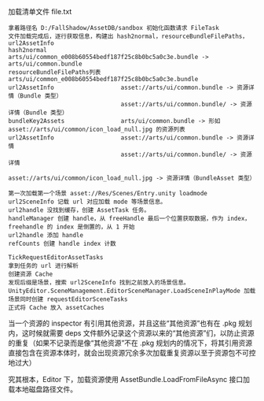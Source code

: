 加载清单文件 file.txt

    拿着路径名 D:/FallShadow/AssetDB/sandbox 初始化函数请求 FileTask
    文件加载完成后，逐行获取信息，构建出 hash2normal，resourceBundleFilePaths，url2AssetInfo
    hash2normal                     arts/ui/common_e008b60554bedf187f25c8b0bc5a0c3e.bundle -> arts/ui/common.bundle
    resourceBundleFilePaths列表     arts/ui/common_e008b60554bedf187f25c8b0bc5a0c3e.bundle
    url2AssetInfo                   asset://arts/ui/common.bundle -> 资源详情（Bundle 类型）
                                    asset://arts/ui/common.bundle/ -> 资源详情（Bundle 类型）
    bundleKey2Assets                arts/ui/common.bundle -> 形如 asset://arts/ui/common/icon_load_null.jpg 的资源列表
    url2AssetInfo                   asset://arts/ui/common.bundle -> 资源详情
                                    asset://arts/ui/common.bundle/ -> 资源详情
                                    asset://arts/ui/common/icon_load_null.jpg -> 资源详情（BundleAsset 类型）
    
    第一次加载第一个场景 asset://Res/Scenes/Entry.unity loadmode
    url2SceneInfo 记载 url 对应加载 mode 等场景信息。
    url2handle 没找到缓存，创建 AssetTask 任务。
    handleManager 创建 handle，从 freeHandle 最后一个位置获取数据，作为 index，freehandle 的 index 是倒置的，从 1 开始
    url2handle 添加 handle
    refCounts 创建 handle index 计数

    TickRequestEditorAssetTasks
    拿到任务的 url 进行解析
    创建资源 Cache
    发现后缀是场景，搜索 url2SceneInfo 找到之前放入的场景信息。
    UnityEditor.SceneManagement.EditorSceneManager.LoadSceneInPlayMode 加载场景同时创建 requestEditorSceneTasks
    正式将 Cache 放入 assetCaches



当一个资源的 inspector 有引用其他资源，并且这些“其他资源”也有在 .pkg 规划内，这时候就需要 deps 文件额外记录这个资源以来的“其他资源”们，以防止资源的重复（如果不记录而是像“其他资源”不在 .pkg 规划内的情况下，将其引用资源直接包含在资源本体时，就会出现资源冗余多次加载重复资源以至于资源包不可控地过大）



究其根本，Editor 下，加载资源使用 AssetBundle.LoadFromFileAsync 接口加载本地磁盘路径文件。

